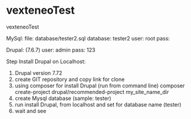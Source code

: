 # vexteneoTest
vexteneoTest

MySql:
	file: database/tester2.sql
	database: tester2
	user: root
	pass:
	
Drupal: (7.6.7)
	user: admin
	pass: 123

Step Install Drupal on Localhost:
1. Drupal version 7.72
2. create GIT repository and copy link for clone
3. using composer for install Drupal (run from command line)
	composer create-project drupal/recommended-project my_site_name_dir
4. create Mysql database (sample: tester)
5. run install Drupal, from localhost and set for database name (tester)
6. wait and see
